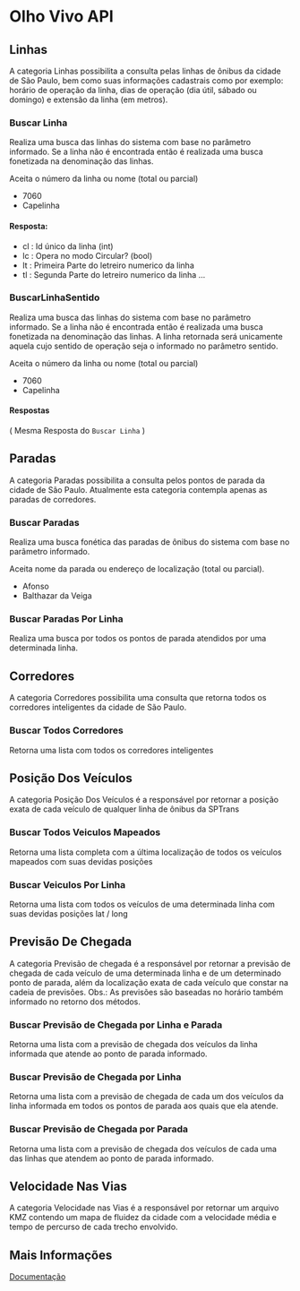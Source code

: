 # Olho Vivo API 

## Linhas 
A categoria Linhas possibilita a consulta pelas linhas de ônibus da cidade de São Paulo, bem como suas informações cadastrais como por exemplo: horário de operação da linha, dias de operação (dia útil, sábado ou domingo) e extensão da linha (em metros).

### Buscar Linha
Realiza uma busca das linhas do sistema com base no parâmetro informado. Se a linha não é encontrada então é realizada uma busca fonetizada na denominação das linhas.

Aceita o número da linha ou nome (total ou parcial)
- 7060
- Capelinha

#### Resposta:
- cl : Id único da linha (int)
- lc : Opera no modo Circular? (bool)
- lt : Primeira Parte do letreiro numerico da linha
- tl : Segunda Parte do letreiro numerico da linha
...

### BuscarLinhaSentido
Realiza uma busca das linhas do sistema com base no parâmetro informado. Se a linha não é encontrada então é realizada uma busca fonetizada na denominação das linhas. A linha retornada será unicamente aquela cujo sentido de operação seja o informado no parâmetro sentido.

Aceita o número da linha ou nome (total ou parcial)
- 7060
- Capelinha

#### Respostas
( Mesma Resposta do `Buscar Linha` )

## Paradas
A categoria Paradas possibilita a consulta pelos pontos de parada da cidade de São Paulo. Atualmente esta categoria contempla apenas as paradas de corredores.

### Buscar Paradas
Realiza uma busca fonética das paradas de ônibus do sistema com base no parâmetro informado.

Aceita nome da parada ou endereço de localização (total ou parcial).
- Afonso
- Balthazar da Veiga

### Buscar Paradas Por Linha
Realiza uma busca por todos os pontos de parada atendidos por uma determinada linha.

## Corredores
A categoria Corredores possibilita uma consulta que retorna todos os corredores inteligentes da cidade de São Paulo.

### Buscar Todos Corredores
Retorna uma lista com todos os corredores inteligentes

## Posição Dos Veículos
A categoria Posição Dos Veículos é a responsável por retornar a posição exata de cada veículo de qualquer linha de ônibus da SPTrans

### Buscar Todos Veiculos Mapeados 
Retorna uma lista completa com a última localização de todos os veículos mapeados com suas devidas posições

### Buscar Veiculos Por Linha
Retorna uma lista com todos os veículos de uma determinada linha com suas devidas posições lat / long

## Previsão De Chegada
A categoria Previsão de chegada é a responsável por retornar a previsão de chegada de cada veículo de uma determinada linha e de um determinado ponto de parada, além da localização exata de cada veículo que constar na cadeia de previsões.
Obs.: As previsões são baseadas no horário também informado no retorno dos métodos.

### Buscar Previsão de Chegada por Linha e Parada
Retorna uma lista com a previsão de chegada dos veículos da linha informada que atende ao ponto de parada informado.

### Buscar Previsão de Chegada por Linha
Retorna uma lista com a previsão de chegada de cada um dos veículos da linha informada em todos os pontos de parada aos quais que ela atende.

### Buscar Previsão de Chegada por Parada
Retorna uma lista com a previsão de chegada dos veículos de cada uma das linhas que atendem ao ponto de parada informado.

## Velocidade Nas Vias
A categoria Velocidade nas Vias é a responsável por retornar um arquivo KMZ contendo um mapa de fluidez da cidade com a velocidade média e tempo de percurso de cada trecho envolvido.

## Mais Informações
[Documentação](https://sptrans.com.br/desenvolvedores/api-do-olho-vivo-guia-de-referencia/documentacao-api/)